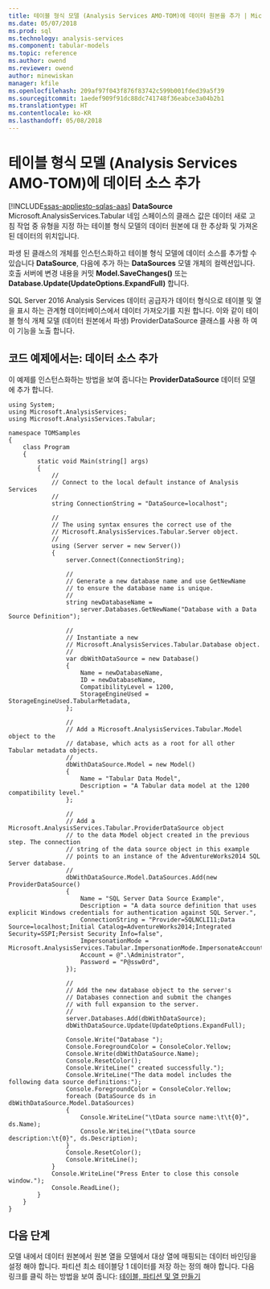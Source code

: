 ```yaml
---
title: 테이블 형식 모델 (Analysis Services AMO-TOM)에 데이터 원본을 추가 | Microsoft Docs
ms.date: 05/07/2018
ms.prod: sql
ms.technology: analysis-services
ms.component: tabular-models
ms.topic: reference
ms.author: owend
ms.reviewer: owend
author: minewiskan
manager: kfile
ms.openlocfilehash: 209af97f043f876f83742c599b001fded39a5f39
ms.sourcegitcommit: 1aedef909f91dc88dc741748f36eabce3a04b2b1
ms.translationtype: HT
ms.contentlocale: ko-KR
ms.lasthandoff: 05/08/2018
---
```

# <a name="add-a-data-source-to-tabular-model-analysis-services-amo-tom"></a>테이블 형식 모델 (Analysis Services AMO-TOM)에 데이터 소스 추가
[!INCLUDE[ssas-appliesto-sqlas-aas](../../includes/ssas-appliesto-sqlas-aas.md)]
**DataSource** Microsoft.AnalysisServices.Tabular 네임 스페이스의 클래스 값은 데이터 새로 고침 작업 중 유형을 지정 하는 테이블 형식 모델의 데이터 원본에 대 한 추상화 및 가져온된 데이터의 위치입니다. 

파생 된 클래스의 개체를 인스턴스화하고 테이블 형식 모델에 데이터 소스를 추가할 수 있습니다 **DataSource**, 다음에 추가 하는 **DataSources** 모델 개체의 컬렉션입니다. 호출 서버에 변경 내용을 커밋 **Model.SaveChanges()** 또는 **Database.Update(UpdateOptions.ExpandFull)** 합니다. 

SQL Server 2016 Analysis Services 데이터 공급자가 데이터 형식으로 테이블 및 열을 표시 하는 관계형 데이터베이스에서 데이터 가져오기를 지원 합니다. 이와 같이 테이블 형식 개체 모델 (데이터 원본에서 파생) ProviderDataSource 클래스를 사용 하 여이 기능을 노출 합니다. 

## <a name="code-example-add-a-data-source"></a>코드 예제에서는: 데이터 소스 추가 

이 예제를 인스턴스화하는 방법을 보여 줍니다는 **ProviderDataSource** 데이터 모델에 추가 합니다. 

```
using System; 
using Microsoft.AnalysisServices; 
using Microsoft.AnalysisServices.Tabular; 
 
namespace TOMSamples 
{ 
    class Program 
    { 
        static void Main(string[] args) 
        { 
            // 
            // Connect to the local default instance of Analysis Services 
            // 
            string ConnectionString = "DataSource=localhost"; 

            // 
            // The using syntax ensures the correct use of the 
            // Microsoft.AnalysisServices.Tabular.Server object. 
            // 
            using (Server server = new Server()) 
            { 
                server.Connect(ConnectionString); 
 
                // 
                // Generate a new database name and use GetNewName 
                // to ensure the database name is unique. 
                // 
                string newDatabaseName = 
                    server.Databases.GetNewName("Database with a Data Source Definition"); 
 
                // 
                // Instantiate a new  
                // Microsoft.AnalysisServices.Tabular.Database object. 
                // 
                var dbWithDataSource = new Database() 
                { 
                    Name = newDatabaseName, 
                    ID = newDatabaseName, 
                    CompatibilityLevel = 1200, 
                    StorageEngineUsed = StorageEngineUsed.TabularMetadata, 
                }; 
 
                // 
                // Add a Microsoft.AnalysisServices.Tabular.Model object to the 
                // database, which acts as a root for all other Tabular metadata objects. 
                // 
                dbWithDataSource.Model = new Model() 
                { 
                    Name = "Tabular Data Model", 
                    Description = "A Tabular data model at the 1200 compatibility level." 
                }; 
 
                // 
                // Add a Microsoft.AnalysisServices.Tabular.ProviderDataSource object 
                // to the data Model object created in the previous step. The connection 
                // string of the data source object in this example  
                // points to an instance of the AdventureWorks2014 SQL Server database. 
                // 
                dbWithDataSource.Model.DataSources.Add(new ProviderDataSource() 
                { 
                    Name = "SQL Server Data Source Example", 
                    Description = "A data source definition that uses explicit Windows credentials for authentication against SQL Server.", 
                    ConnectionString = "Provider=SQLNCLI11;Data Source=localhost;Initial Catalog=AdventureWorks2014;Integrated Security=SSPI;Persist Security Info=false", 
                    ImpersonationMode = Microsoft.AnalysisServices.Tabular.ImpersonationMode.ImpersonateAccount, 
                    Account = @".\Administrator", 
                    Password = "P@ssw0rd", 
                }); 
 
                // 
                // Add the new database object to the server's  
                // Databases connection and submit the changes 
                // with full expansion to the server. 
                // 
                server.Databases.Add(dbWithDataSource); 
                dbWithDataSource.Update(UpdateOptions.ExpandFull); 
 
                Console.Write("Database "); 
                Console.ForegroundColor = ConsoleColor.Yellow; 
                Console.Write(dbWithDataSource.Name); 
                Console.ResetColor(); 
                Console.WriteLine(" created successfully."); 
                Console.WriteLine("The data model includes the following data source definitions:"); 
                Console.ForegroundColor = ConsoleColor.Yellow; 
                foreach (DataSource ds in dbWithDataSource.Model.DataSources) 
                { 
                    Console.WriteLine("\tData source name:\t\t{0}", ds.Name); 
                    Console.WriteLine("\tData source description:\t{0}", ds.Description); 
                } 
                Console.ResetColor(); 
                Console.WriteLine(); 
            } 
            Console.WriteLine("Press Enter to close this console window."); 
            Console.ReadLine(); 
        } 
    } 
} 
```

## <a name="next-step"></a>다음 단계 

모델 내에서 데이터 원본에서 원본 열을 모델에서 대상 열에 매핑되는 데이터 바인딩을 설정 해야 합니다. 파티션 최소 테이블당 1 데이터를 저장 하는 정의 해야 합니다. 다음 링크를 클릭 하는 방법을 보여 줍니다: [테이블, 파티션 및 열 만들기](../../analysis-services/tabular-model-programming-compatibility-level-1200/create-tables-partitions-and-columns-in-a-tabular-model.md) 

